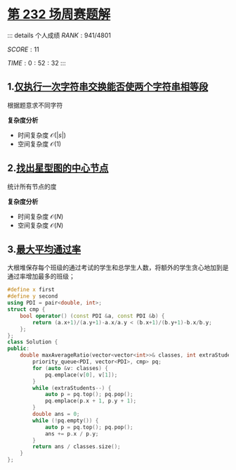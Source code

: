 # [第 232 场周赛题解](https://leetcode-cn.com/contest/weekly-contest-232/)

::: details 个人成绩
$RANK: 941 / 4801$

$SCORE: 11$

$TIME: 0:52:32$
:::

## 1.[仅执行一次字符串交换能否使两个字符串相等段](https://leetcode-cn.com/problems/check-if-one-string-swap-can-make-strings-equal/)

根据题意求不同字符

<CodeSwitcher :languages="{cpp:'C++',js:'JavaScript'}">
<template v-slot:cpp>

```cpp
class Solution {
public:
    bool areAlmostEqual(string s1, string s2) {
        vector<int> dif;
        for (int i = 0; i < s1.size(); ++i) {
            if (s1[i] != s2[i]) dif.push_back(i);
        }
        if (dif.size() == 1 || dif.size() > 2) return 0;
        if (dif.size() == 0) return 1;
        return s1[dif[0]] == s2[dif[1]] && s1[dif[1]] == s2[dif[0]];
    }
};
```

</template>
<template v-slot:js>

```js
/**
 * @param {string} s1
 * @param {string} s2
 * @return {boolean}
 */
var areAlmostEqual = function(s1, s2) {
    let dif = [];
    for (let i = 0; i < s1.length; ++i) {
        if (s1[i] != s2[i]) dif.push(i);
    }
    if (dif.length > 2 || dif.length === 1) return false;
    if (dif.length == 0) return true;
    return s1[dif[0]] == s2[dif[1]] && s1[dif[1]] == s2[dif[0]];
};
```

</template>
</CodeSwitcher>

**复杂度分析**

- 时间复杂度 $\mathcal O(|s|)$
- 空间复杂度 $\mathcal O(1)$

## 2.[找出星型图的中心节点](https://leetcode-cn.com/problems/find-center-of-star-graph/)

统计所有节点的度

<CodeSwitcher :languages="{cpp:'C++',js:'JavaScript'}">
<template v-slot:cpp>

```cpp
class Solution {
public:
    int findCenter(vector<vector<int>>& edges) {
        int n = edges.size();
        unordered_map<int, int> ind;
        for (auto &v: edges) {
            ++ind[v[0]], ++ind[v[1]];
        }
        for (auto &p : ind) { 
            if (p.second == n) return p.first;
        }
        return 0;
    }
};
```

</template>
<template v-slot:js>

```js
/**
 * @param {number[][]} edges
 * @return {number}
 */
var findCenter = function(edges) {
  let ind = {};
  for (let [u, v] of edges) {
    ind[u] = (ind[u] ?? 0) + 1;
    ind[v] = (ind[v] ?? 0) + 1;
  }
  for (let k in ind) {
    if (ind[k] == edges.length) {
      return k;
    }
  }
  return 0;
};
```

</template>
</CodeSwitcher>

**复杂度分析**

- 时间复杂度 $\mathcal O(N)$
- 空间复杂度 $\mathcal O(N)$

## 3.[最大平均通过率](https://leetcode-cn.com/problems/maximum-average-pass-ratio/)

大根堆保存每个班级的通过考试的学生和总学生人数，将额外的学生贪心地加到是通过率增加最多的班级；

```cpp
#define x first
#define y second
using PDI = pair<double, int>;
struct cmp {
    bool operator() (const PDI &a, const PDI &b) {
        return (a.x+1)/(a.y+1)-a.x/a.y < (b.x+1)/(b.y+1)-b.x/b.y;
    };
};
class Solution {
public:
    double maxAverageRatio(vector<vector<int>>& classes, int extraStudents) {
        priority_queue<PDI, vector<PDI>, cmp> pq;
        for (auto &v: classes) {
            pq.emplace(v[0], v[1]);
        }
        while (extraStudents--) {
            auto p = pq.top(); pq.pop();
            pq.emplace(p.x + 1, p.y + 1);
        }
        double ans = 0;
        while (!pq.empty()) {
            auto p = pq.top(); pq.pop();
            ans += p.x / p.y;
        }
        return ans / classes.size();
    }
};
```